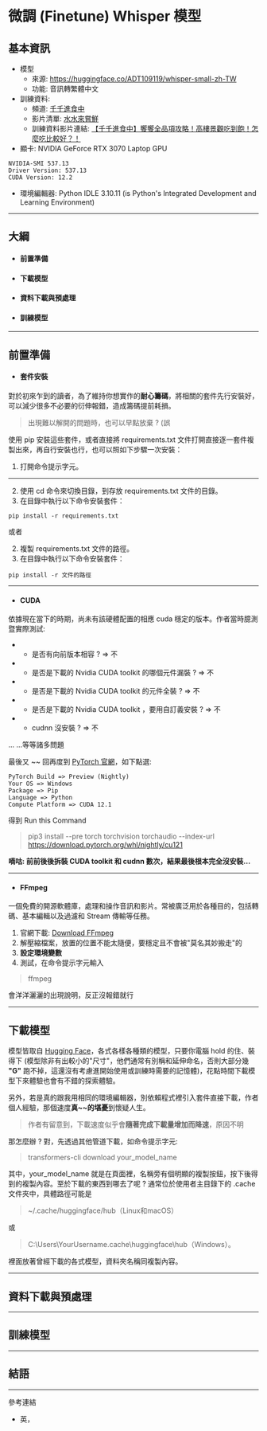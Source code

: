 # 微調 (Finetune) Whisper 模型
## 基本資訊
+ 模型
	+ 來源: https://huggingface.co/ADT109119/whisper-small-zh-TW
	+ 功能: 音訊轉繁體中文
+ 訓練資料: 
	+ 頻道: [千千進食中](https://www.youtube.com/@Chienseating)
	+ 影片清單: [水水來嘗鮮](https://www.youtube.com/playlist?list=PLWbKW1MoBjKLA2PuOwHL9AgO4yA-KIgRW)
	+ 訓練資料影片連結: [【千千進食中】饗饗全品項攻略！高樓景觀吃到飽！怎麼吃比較好？！](https://www.youtube.com/watch?v=HvugeIKJ9ok&list=PLWbKW1MoBjKLA2PuOwHL9AgO4yA-KIgRW&index=2&ab_channel=%E5%8D%83%E5%8D%83%E9%80%B2%E9%A3%9F%E4%B8%AD)
+ 顯卡: NVIDIA GeForce RTX 3070 Laptop GPU
```
NVIDIA-SMI 537.13
Driver Version: 537.13
CUDA Version: 12.2
```
+ 環境編輯器: Python IDLE 3.10.11 (is Python's Integrated Development and Learning Environment)
***

## 大綱
* #### 前置準備
* #### 下載模型
* #### 資料下載與預處理
* #### 訓練模型
***

## 前置準備

* #### 套件安裝
對於初來乍到的讀者，為了維持你想實作的**耐心籌碼**，將相關的套件先行安裝好，可以減少很多不必要的衍伸報錯，造成籌碼提前耗損。
> 出現難以解開的問題時，也可以早點放棄 ? (誤

使用 pip 安裝這些套件，或者直接將 requirements.txt 文件打開直接逐一套件複製出來，再自行安裝也行，也可以照如下步驟一次安裝：
1. 打開命令提示字元。
***
2. 使用 cd 命令來切換目錄，到存放 requirements.txt 文件的目錄。
3. 在目錄中執行以下命令安裝套件：
```
pip install -r requirements.txt
```
或者

2. 複製 requirements.txt 文件的路徑。
3. 在目錄中執行以下命令安裝套件：
```
pip install -r 文件的路徑
```

***
* #### CUDA
依據現在當下的時期，尚未有該硬體配置的相應 cuda 穩定的版本。作者當時臆測暨實際測試:

* * 是否有向前版本相容 ? => 不
* * 是否是下載的 Nvidia CUDA toolkit 的哪個元件漏裝 ? => 不
* * 是否是下載的 Nvidia CUDA toolkit 的元件全裝 ? => 不
* * 是否是下載的 Nvidia CUDA toolkit ，要用自訂義安裝 ? => 不
* * cudnn 沒安裝 ? => 不

... ...等等諸多問題

最後又 ~~ 回再度到 [PyTorch 官網](https://pytorch.org/get-started/locally/#start-locally)，如下點選:

```
PyTorch Build => Preview (Nightly)
Your OS => Windows
Package => Pip
Language => Python
Compute Platform => CUDA 12.1
```
得到 Run this Command
> pip3 install --pre torch torchvision torchaudio --index-url https://download.pytorch.org/whl/nightly/cu121

**嘀咕: 前前後後拆裝 CUDA toolkit 和 cudnn 數次，結果最後根本完全沒安裝...**

***
* #### FFmpeg
一個免費的開源軟體庫，處理和操作音訊和影片。常被廣泛用於各種目的，包括轉碼、基本編輯以及過濾和 Stream 傳輸等任務。

1. 官網下載: [Download FFmpeg](https://ffmpeg.org/download.html)
2. 解壓縮檔案，放置的位置不能太隨便，要穩定且不會被"莫名其妙搬走"的
3. **設定環境變數**
4. 測試，在命令提示字元輸入
> ffmpeg

會洋洋灑灑的出現說明，反正沒報錯就行
***

## 下載模型
模型皆取自 [Hugging Face](https://huggingface.co/)，各式各樣各種類的模型，只要你電腦 hold 的住、裝得下 (模型除非有出較小的"尺寸"，他們通常有別稱和延伸命名，否則大部分幾 **"G"** 跑不掉，這還沒有考慮進開始使用或訓練時需要的記憶體)，花點時間下載模型下來體驗也會有不錯的探索體驗。

另外，若是真的跟我用相同的環境編輯器，別依賴程式裡引入套件直接下載，作者個人經驗，那個速度**真~~的堪憂**到懷疑人生。
> 作者有留意到，下載速度似乎會**隨著完成下載量增加而降速**，原因不明

那怎麼辦 ? 對，先透過其他管道下載，如命令提示字元:
> transformers-cli download your_model_name

其中，your_model_name 就是在頁面裡，名稱旁有個明顯的複製按鈕，按下後得到的複製內容。至於下載的東西到哪去了呢 ? 
通常位於使用者主目錄下的 .cache 文件夾中，具體路徑可能是
> ~/.cache/huggingface/hub（Linux和macOS）

或

> C:\Users\YourUsername\.cache\huggingface\hub（Windows）。

裡面放著曾經下載的各式模型，資料夾名稱同複製內容。
***

## 資料下載與預處理


***

## 訓練模型


***

## 結語


***

參考連結
* 英，[]()

